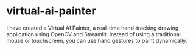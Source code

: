 # virtual-ai-painter
I have created a Virtual AI Painter, a real-time hand-tracking drawing application using OpenCV and Streamlit. Instead of using a traditional mouse or touchscreen, you can use hand gestures to paint dynamically.
